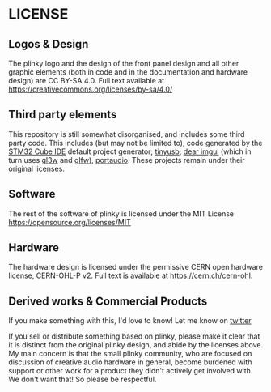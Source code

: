 LICENSE
==
Logos & Design
---
The plinky logo and the design of the front panel design and all other graphic elements (both in code and in the documentation and hardware design) are CC BY-SA 4.0. Full text available at https://creativecommons.org/licenses/by-sa/4.0/

Third party elements
--
This repository is still somewhat disorganised, and includes some third party code. This includes (but may not be limited to), code generated by the [STM32 Cube IDE](https://www.st.com/en/development-tools/stm32cubeide.html) default project generator; [tinyusb](https://github.com/hathach/tinyusb); [dear imgui](https://github.com/ocornut/imgui) (which in turn uses [gl3w](https://github.com/skaslev/gl3w) and [glfw](https://github.com/glfw/glfw)), [portaudio](https://github.com/PortAudio/portaudio). These projects remain under their original licenses.

Software
--
The rest of the software of plinky is licensed under the MIT License https://opensource.org/licenses/MIT

Hardware
--
The hardware design is licensed under the permissive CERN open hardware license, CERN-OHL-P v2. Full text is available at https://cern.ch/cern-ohl.

Derived works & Commercial Products
--
If you make something with this, I'd love to know! Let me know on [twitter](https://twitter.com/mmalex) 

If you sell or distribute something based on plinky, please make it clear that it is distinct from the original plinky design, and abide by the licenses above.
My main concern is that the small plinky community, who are focused on discussion of creative audio hardware in general, become burdened with support or other work for a product they didn't actively get involved with. We don't want that! So please be respectful.
